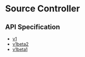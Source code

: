 # Source Controller

## API Specification

* [v1](v1/README.md)
* [v1beta2](v1beta2/README.md)
* [v1beta1](v1beta1/README.md)
